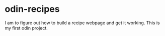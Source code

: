 # odin-recipes
I am to figure out how to build a recipe webpage and get it working.  This is my first odin project.